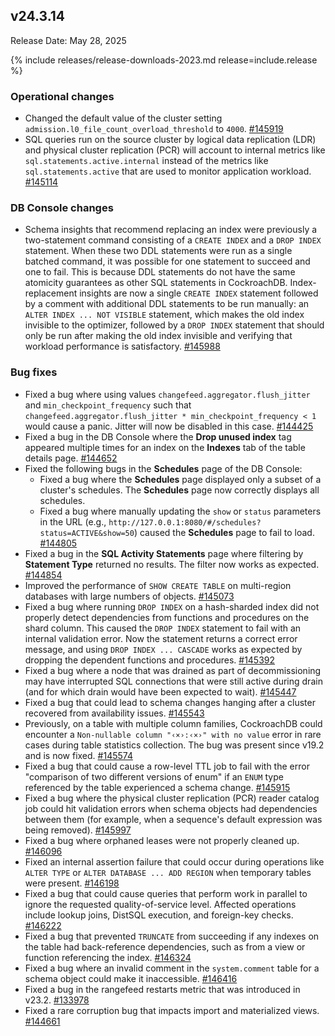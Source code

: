## v24.3.14

Release Date: May 28, 2025

{% include releases/release-downloads-2023.md release=include.release %}

<h3 id="v24-3-14-operational-changes">Operational changes</h3>

- Changed the default value of the cluster setting `admission.l0_file_count_overload_threshold` to `4000`.
 [#145919][#145919]
- SQL queries run on the source cluster by logical data replication (LDR) and physical cluster replication (PCR) will account to internal metrics like `sql.statements.active.internal` instead of the metrics like `sql.statements.active` that are used to monitor application workload.
 [#145114][#145114]

<h3 id="v24-3-14-db-console-changes">DB Console changes</h3>

- Schema insights that recommend replacing an index were previously a two-statement command consisting of a `CREATE INDEX` and a `DROP INDEX` statement. When these two DDL statements were run as a single batched command, it was possible for one statement to succeed and one to fail. This is because DDL statements do not have the same atomicity guarantees as other SQL statements in CockroachDB. Index-replacement insights are now a single `CREATE INDEX` statement followed by a comment with additional DDL statements to be run manually: an `ALTER INDEX ... NOT VISIBLE` statement, which makes the old index invisible to the optimizer, followed by a `DROP INDEX` statement that should only be run after making the old index invisible and verifying that workload performance is satisfactory.
 [#145988][#145988]

<h3 id="v24-3-14-bug-fixes">Bug fixes</h3>

- Fixed a bug where using values `changefeed.aggregator.flush_jitter` and `min_checkpoint_frequency` such that `changefeed.aggregator.flush_jitter * min_checkpoint_frequency < 1` would cause a panic. Jitter will now be disabled in this case.
 [#144425][#144425]
- Fixed a bug in the DB Console where the **Drop unused index** tag appeared multiple times for an index on the **Indexes** tab of the table details page.
 [#144652][#144652]
- Fixed the following bugs in the **Schedules** page of the DB Console:
  - Fixed a bug where the **Schedules** page displayed only a subset of a cluster's schedules. The **Schedules** page now correctly displays all schedules.
  - Fixed a bug where manually updating the `show` or `status` parameters in the URL (e.g., `http://127.0.0.1:8080/#/schedules?status=ACTIVE&show=50`) caused the **Schedules** page to fail to load.
  [#144805][#144805]
- Fixed a bug in the **SQL Activity Statements** page where filtering by **Statement Type** returned no results. The filter now works as expected.
 [#144854][#144854]
- Improved the performance of `SHOW CREATE TABLE` on multi-region databases with large numbers of objects.
 [#145073][#145073]
- Fixed a bug where running `DROP INDEX` on a hash-sharded index did not properly detect dependencies from functions and procedures on the shard column. This caused the `DROP INDEX` statement to fail with an internal validation error. Now the statement returns a correct error message, and using `DROP INDEX ... CASCADE` works as expected by dropping the dependent functions and procedures.
 [#145392][#145392]
- Fixed a bug where a node that was drained as part of decommissioning may have interrupted SQL connections that were still active during drain (and for which drain would have been expected to wait).
 [#145447][#145447]
- Fixed a bug that could lead to schema changes hanging after a cluster recovered from availability issues.
 [#145543][#145543]
- Previously, on a table with multiple column families, CockroachDB could encounter a `Non-nullable column "‹×›:‹×›" with no value` error in rare cases during table statistics collection. The bug was present since v19.2 and is now fixed.
 [#145574][#145574]
- Fixed a bug that could cause a row-level TTL job to fail with the error "comparison of two different versions of enum" if an `ENUM` type referenced by the table experienced a schema change.
 [#145915][#145915]
- Fixed a bug where the physical cluster replication (PCR) reader catalog job could hit validation errors when schema objects had dependencies between them (for example, when a sequence's default expression was being removed).
 [#145997][#145997]
- Fixed a bug where orphaned leases were not properly cleaned up.
 [#146096][#146096]
- Fixed an internal assertion failure that could occur during operations like `ALTER TYPE` or `ALTER DATABASE ... ADD REGION` when temporary tables were present.
 [#146198][#146198]
- Fixed a bug that could cause queries that perform work in parallel to ignore the requested quality-of-service level. Affected operations include lookup joins, DistSQL execution, and foreign-key checks.
 [#146222][#146222]
- Fixed a bug that prevented `TRUNCATE` from succeeding if any indexes on the table had back-reference dependencies, such as from a view or function referencing the index.
 [#146324][#146324]
- Fixed a bug where an invalid comment in the `system.comment` table for a schema object could make it inaccessible.
 [#146416][#146416]
- Fixed a bug in the rangefeed restarts metric that was introduced in v23.2.
 [#133978][#133978]
- Fixed a rare corruption bug that impacts import and materialized views.
 [#144661][#144661]


[#144854]: https://github.com/cockroachdb/cockroach/pull/144854
[#145915]: https://github.com/cockroachdb/cockroach/pull/145915
[#146096]: https://github.com/cockroachdb/cockroach/pull/146096
[#145574]: https://github.com/cockroachdb/cockroach/pull/145574
[#145997]: https://github.com/cockroachdb/cockroach/pull/145997
[#146198]: https://github.com/cockroachdb/cockroach/pull/146198
[#146222]: https://github.com/cockroachdb/cockroach/pull/146222
[#145919]: https://github.com/cockroachdb/cockroach/pull/145919
[#144652]: https://github.com/cockroachdb/cockroach/pull/144652
[#145073]: https://github.com/cockroachdb/cockroach/pull/145073
[#145543]: https://github.com/cockroachdb/cockroach/pull/145543
[#144661]: https://github.com/cockroachdb/cockroach/pull/144661
[#144425]: https://github.com/cockroachdb/cockroach/pull/144425
[#144805]: https://github.com/cockroachdb/cockroach/pull/144805
[#146416]: https://github.com/cockroachdb/cockroach/pull/146416
[#133978]: https://github.com/cockroachdb/cockroach/pull/133978
[#145114]: https://github.com/cockroachdb/cockroach/pull/145114
[#145988]: https://github.com/cockroachdb/cockroach/pull/145988
[#145392]: https://github.com/cockroachdb/cockroach/pull/145392
[#145447]: https://github.com/cockroachdb/cockroach/pull/145447
[#146324]: https://github.com/cockroachdb/cockroach/pull/146324
